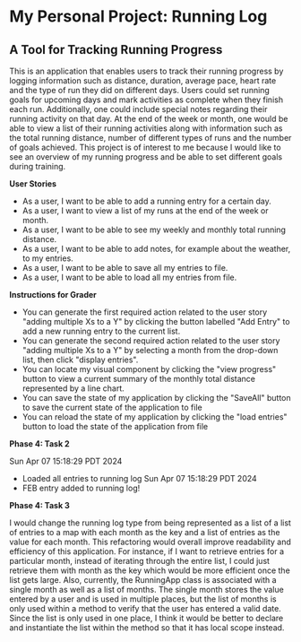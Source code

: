 # My Personal Project: Running Log

## A Tool for Tracking Running Progress

This is an application that enables users to track their running 
progress by logging information such as distance, duration, average pace,
heart rate and the type of run they did on different days. Users could set running goals for upcoming days
and mark activities as complete when they finish each run. Additionally, one could
include special notes regarding their running activity on that day. At the end of the week
or month, one would be able to view a list of their running activities along with
information such as the total running distance, number of different types of runs and 
the number of goals achieved. This project is of interest to me because I would like to see an overview of my 
running progress and be able to set different goals during training. 



**User Stories**
- As a user, I want to be able to add a running entry for a certain day.
- As a user, I want to view a list of my runs at the end of the week or month.
- As a user, I want to be able to see my weekly and monthly total running distance.
- As a user, I want to be able to add notes, for example about the weather, to my entries.
- As a user, I want to be able to save all my entries to file.
- As a user, I want to be able to load all my entries from file.

**Instructions for Grader**

- You can generate the first required action related to the user story "adding multiple Xs to a Y" by
  clicking the button labelled "Add Entry" to add a new running entry to the current list.
- You can generate the second required action related to the user story "adding multiple Xs to a Y" by
  selecting a month from the drop-down list, then click "display entries".
- You can locate my visual component by clicking the "view progress" button to
  view a current summary of the monthly total distance represented by a line chart.
- You can save the state of my application by clicking the "SaveAll" button to save the current state of the
  application to file 
- You can reload the state of my application by clicking the "load entries" button to 
  load the state of the application from file

**Phase 4: Task 2**

Sun Apr 07 15:18:29 PDT 2024
  - Loaded all entries to running log
Sun Apr 07 15:18:29 PDT 2024
  - FEB entry added to running log!

**Phase 4: Task 3**

I would change the running log type from being represented as a list of a list of entries to a map with each 
month as the key and a list of entries as the value for each month. This refactoring would overall improve
readability and efficiency of this application. For instance, if I want to retrieve entries for a particular month,
instead of iterating through the entire list, I could just retrieve them with month as the key which would be more 
efficient once the list gets large. Also, currently, the RunningApp class is associated with a single month as well as 
a list of months. The single month stores the value entered by a user and is used in multiple places,
but the list of months is only used within a method to verify that the user has entered a valid date. 
Since the list is only used in one place, I think it would be better to declare and instantiate the list within 
the method so that it has local scope instead. 